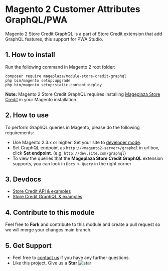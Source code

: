 # Magento 2 Customer Attributes GraphQL/PWA

Magento 2 Store Credit GraphQL is a part of Store Credit extension that add GraphQL features, this support for PWA Studio.
## 1. How to install

Run the following command in Magento 2 root folder:

```
composer require mageplaza/module-store-credit-graphql
php bin/magento setup:upgrade
php bin/magento setup:static-content:deploy
```

**Note:**
Magento 2 Store Credit GraphQL requires installing [Mageplaza Store Credit](https://www.mageplaza.com/magento-2-store-credit/) in your Magento installation.

## 2. How to use

To perform GraphQL queries in Magento, please do the following requirements:

- Use Magento 2.3.x or higher. Set your site to [developer mode](https://www.mageplaza.com/devdocs/enable-disable-developer-mode-magento-2.html).
- Set GraphQL endpoint as `http://<magento2-server>/graphql` in url box, click **Set endpoint**. 
(e.g. `http://dev.site.com/graphql`)
- To view the queries that the **Mageplaza Store Credit GraphQL** extension supports, you can look in `Docs > Query` in the right corner

## 3. Devdocs

- [Store Credit API & examples](https://documenter.getpostman.com/view/6685698/SzKQzM9z?version=latest)
- [Store Credit GraphQL & examples](https://documenter.getpostman.com/view/6685698/SzKVRdWF?version=latest)


## 4. Contribute to this module

Feel free to **Fork** and contribute to this module and create a pull request so we will merge your changes main branch.

## 5. Get Support

- Feel free to [contact us](https://www.mageplaza.com/contact.html) if you have any further questions.
- Like this project, Give us a **Star** ![star](https://i.imgur.com/S8e0ctO.png)
